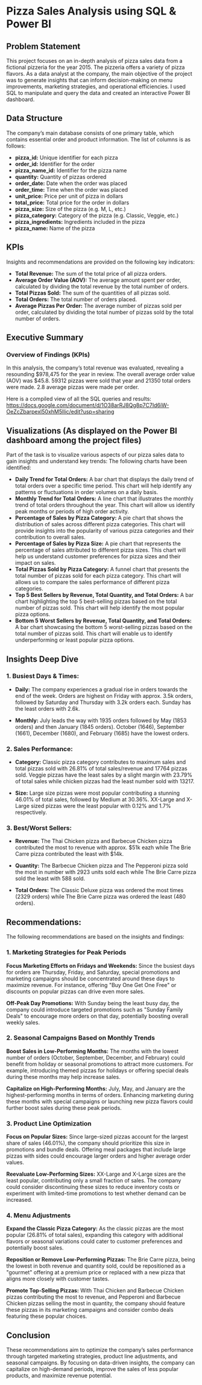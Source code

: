 # Pizza Sales Analysis using SQL & Power BI
## Problem Statement
This project focuses on an in-depth analysis of pizza sales data from a fictional pizzeria for the year 2015. The pizzeria offers a variety of pizza flavors. As a data analyst at the company, the main objective of the project was to generate insights that can inform decision-making on menu improvements, marketing strategies, and operational efficiencies. I used SQL to manipulate and query the data and created an interactive Power BI dashboard.

## Data Structure 
The company’s main database consists of one primary table, which contains essential order and product information. The list of columns is as follows: 
- **pizza_id:** Unique identifier for each pizza
- **order_id:** Identifier for the order
- **pizza_name_id:** Identifier for the pizza name
- **quantity:** Quantity of pizzas ordered
- **order_date:** Date when the order was placed
- **order_time:** Time when the order was placed
- **unit_price:** Price per unit of pizza in dollars
- **total_price:** Total price for the order in dollars
- **pizza_size:** Size of the pizza (e.g. M, L, etc.)
- **pizza_category:** Category of the pizza (e.g. Classic, Veggie, etc.)
- **pizza_ingredients:** Ingredients included in the pizza
- **pizza_name:** Name of the pizza

## KPIs
Insights and recommendations are provided on the following key indicators:
- **Total Revenue:** The sum of the total price of all pizza orders. 
- **Average Order Value (AOV):** The average amount spent per order, calculated by dividing the total revenue by the total number of orders. 
- **Total Pizzas Sold:** The sum of the quantities of all pizzas sold. 
- **Total Orders:** The total number of orders placed.
- **Average Pizzas Per Order:** The average number of pizzas sold per order, calculated by dividing the total number of pizzas sold by the total number of orders.

## Executive Summary
### Overview of Findings (KPIs)
In this analysis, the company’s total revenue was evaluated, revealing a resounding $978,475 for the year in review. The overall average order value (AOV) was $45.8. 59312 pizzas were sold that year and 21350 total orders were made. 2.8 average pizzas were made per order.

Here is a compiled view of all the SQL queries and results: https://docs.google.com/document/d/1O38arRJ8Qg8p7C7Id6iW-OeZcZbarpexl50xhM5lIic/edit?usp=sharing

## Visualizations (As displayed on the Power BI dashboard among the project files)
Part of the task is to visualize various aspects of our pizza sales data to gain insights and understand key trends: The following charts have been identified:
- **Daily Trend for Total Orders:** A bar chart that displays the daily trend of total orders over a specific time period. This chart will help identify any patterns or fluctuations in order volumes on a daily basis.
- **Monthly Trend for Total Orders:** A line chart that illustrates the monthly trend of total orders throughout the year. This chart will allow us identify peak months or periods of high order activity. 
- **Percentage of Sales by Pizza Category:** A pie chart that shows the distribution of sales across different pizza categories. This chart will provide insights into the popularity of various pizza categories and their contribution to overall sales. 
- **Percentage of Sales by Pizza Size:** A pie chart that represents the percentage of sales attributed to different pizza sizes. This chart will help us understand customer preferences for pizza sizes and their impact on sales. 
- **Total Pizzas Sold by Pizza Category:** A funnel chart that presents the total number of pizzas sold for each pizza category. This chart will allows us to compare the sales performance of different pizza categories.
- **Top 5 Best Sellers by Revenue, Total Quantity, and Total Orders:** A bar chart highlighting the top 5 best-selling pizzas based on the total number of pizzas sold. This chart will help identify the most popular pizza options.
- **Bottom 5 Worst Sellers by Revenue, Total Quantity, and Total Orders:** A bar chart showcasing the bottom 5 worst-selling pizzas based on the total number of pizzas sold. This chart will enable us to identify underperforming or least popular pizza options.

## Insights Deep Dive
### 1. Busiest Days & Times:
- **Daily:** The company experiences a gradual rise in orders towards the end of the week. Orders are highest on Friday with approx. 3.5k orders, followed by Saturday and Thursday with 3.2k orders each. Sunday has the least orders with 2.6k.
  
- **Monthly:** July leads the way with 1935 orders followed by May (1853 orders) and then January (1845 orders). October (1646), September (1661), December (1680), and February (1685) have the lowest orders.

### 2. Sales Performance:
- **Category:** Classic pizza category contributes to maximum sales and total pizzas sold with 26.81% of total sales/revenue and 17764 pizzas sold. Veggie pizzas have the least sales by a slight margin with 23.79% of total sales while chicken pizzas had the least number sold with 13217.

- **Size:** Large size pizzas were most popular contributing a stunning 46.01% of total sales, followed by Medium at 30.36%. XX-Large and X-Large sized pizzas were the least popular with 0.12% and 1.7% respectively.


### 3. Best/Worst Sellers:
- **Revenue:** The Thai Chicken pizza and Barbecue Chicken pizza contributed the most to revenue with approx. $51k eazh while The Brie Carre pizza contributed the least with $14k.
  
- **Quantity:** The Barbecue Chicken pizza and The Pepperoni pizza sold the most in number with 2923 units sold each while The Brie Carre pizza sold the least with 588 sold.
  
- **Total Orders:** The Classic Deluxe pizza was ordered the most times (2329 orders) while The Brie Carre pizza was ordered the least (480 orders).


## Recommendations:
The following recommendations are based on the insights and findings:

### 1. Marketing Strategies for Peak Periods
**Focus Marketing Efforts on Fridays and Weekends:** Since the busiest days for orders are Thursday, Friday, and Saturday, special promotions and marketing campaigns should be concentrated around these days to maximize revenue. For instance, offering "Buy One Get One Free" or discounts on popular pizzas can drive even more sales.

**Off-Peak Day Promotions:** With Sunday being the least busy day, the company could introduce targeted promotions such as "Sunday Family Deals" to encourage more orders on that day, potentially boosting overall weekly sales.

### 2. Seasonal Campaigns Based on Monthly Trends
**Boost Sales in Low-Performing Months:** The months with the lowest number of orders (October, September, December, and February) could benefit from holiday or seasonal promotions to attract more customers. For example, introducing themed pizzas for holidays or offering special deals during these months may help increase sales.

**Capitalize on High-Performing Months:** July, May, and January are the highest-performing months in terms of orders. Enhancing marketing during these months with special campaigns or launching new pizza flavors could further boost sales during these peak periods.

### 3. Product Line Optimization
**Focus on Popular Sizes:** Since large-sized pizzas account for the largest share of sales (46.01%), the company should prioritize this size in promotions and bundle deals. Offering meal packages that include large pizzas with sides could encourage larger orders and higher average order values.

**Reevaluate Low-Performing Sizes:** XX-Large and X-Large sizes are the least popular, contributing only a small fraction of sales. The company could consider discontinuing these sizes to reduce inventory costs or experiment with limited-time promotions to test whether demand can be increased.

### 4. Menu Adjustments
**Expand the Classic Pizza Category:** As the classic pizzas are the most popular (26.81% of total sales), expanding this category with additional flavors or seasonal variations could cater to customer preferences and potentially boost sales.

**Reposition or Remove Low-Performing Pizzas:** The Brie Carre pizza, being the lowest in both revenue and quantity sold, could be repositioned as a "gourmet" offering at a premium price or replaced with a new pizza that aligns more closely with customer tastes.

**Promote Top-Selling Pizzas:** With Thai Chicken and Barbecue Chicken pizzas contributing the most to revenue, and Pepperoni and Barbecue Chicken pizzas selling the most in quantity, the company should feature these pizzas in its marketing campaigns and consider combo deals featuring these popular choices.

## Conclusion
These recommendations aim to optimize the company’s sales performance through targeted marketing strategies, product line adjustments, and seasonal campaigns. By focusing on data-driven insights, the company can capitalize on high-demand periods, improve the sales of less popular products, and maximize revenue potential.




